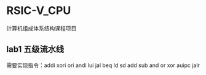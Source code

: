 # RSIC-V_CPU
计算机组成体系结构课程项目
## lab1 五级流水线
需要实现指令：addi xori ori andi lui jal beq ld sd add sub and or xor auipc jalr

